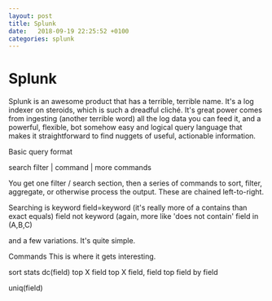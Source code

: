 ```yaml
---
layout: post
title: Splunk
date:   2018-09-19 22:25:52 +0100
categories: splunk
---
```

Splunk
======

Splunk is an awesome product that has a terrible, terrible name. It's a
log indexer on steroids, which is such a dreadful cliché. It's great
power comes from ingesting (another terrible word) all the log data you
can feed it, and a powerful, flexible, bot somehow easy and logical
query language that makes it straightforward to find nuggets of useful,
actionable information.

Basic query format

search filter \| command \| more commands

You get one filter / search section, then a series of commands to sort,
filter, aggregate, or otherwise process the output. These are chained
left-to-right.

Searching is keyword field=keyword (it's really more of a contains than
exact equals) field not keyword (again, more like 'does not contain'
field in (A,B,C)

and a few variations. It's quite simple.

Commands This is where it gets interesting.

sort stats dc(field) top X field top X field, field top field by field

uniq(field)
